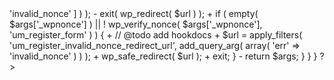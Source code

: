 <?php
namespace um\core;

- if ( ! defined( 'ABSPATH' ) ) exit;
+ if ( ! defined( 'ABSPATH' ) ) {
+     exit;
+ }

if ( ! class_exists( 'um\core\Register' ) ) {

	class Register {

-		function __construct() {
-			add_action( 'um_after_register_fields',  array( $this, 'add_nonce' ) );
-			add_action( 'um_submit_form_register', array( $this, 'verify_nonce' ), 1, 1 );
+		public function __construct() {
+			add_action( 'um_after_register_fields', array( $this, 'add_nonce' ) );
+			add_action( 'um_submit_form_register', array( $this, 'verify_nonce' ), 1, 2 );
		}

		public function add_nonce() {
			wp_nonce_field( 'um_register_form' );
		}

		/**
		 * Verify nonce handler
		 *
-		 * @param $args
-		 *
-		 * @return mixed
+		 * @param array $args
+		 * @param array $form_data
		 */
-		public function verify_nonce( $args ) {
+		public function verify_nonce( $args, $form_data ) {
			
-			$allow_nonce_verification = apply_filters( 'um_register_allow_nonce_verification', true );
+			$allow_nonce_verification = apply_filters( 'um_register_allow_nonce_verification', true, $form_data );

			if ( ! $allow_nonce_verification  ) {
-				return $args;
+				return;
			}

-			if ( ! wp_verify_nonce( $args['_wpnonce'], 'um_register_form' ) || empty( $args['_wpnonce'] ) || ! isset( $args['_wpnonce'] ) ) {
-				$url = apply_filters( 'um_register_invalid_nonce_redirect_url', add_query_arg( [ 'err' => 'invalid_nonce' ] ) );
-				exit( wp_redirect( $url ) );
+			if ( empty( $args['_wpnonce'] ) || ! wp_verify_nonce( $args['_wpnonce'], 'um_register_form' ) ) {
+				// @todo add hookdocs
+				$url = apply_filters( 'um_register_invalid_nonce_redirect_url', add_query_arg( array( 'err' => 'invalid_nonce' ) ) );
+				wp_safe_redirect( $url );
+				exit;
			}

-			return $args;
		}
	}
}
?>
